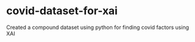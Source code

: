 # covid-dataset-for-xai
Created a compound dataset using python for finding covid factors using XAI 
